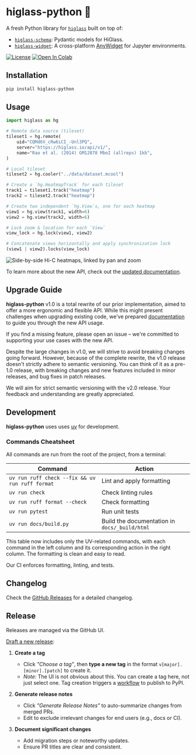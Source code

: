 # higlass-python 🔎

A fresh Python library for [`higlass`](https://github.com/higlass/higlass) built
on top of:
* [`higlass-schema`](https://github.com/higlass/higlass-schema): Pydantic models for HiGlass.
* [`higlass-widget`](https://github.com/higlass/higlass-widget): A cross-platform [AnyWidget](https://github.com/manzt/anywidget) for Jupyter environments.

[![License](https://img.shields.io/pypi/l/higlass-python.svg?color=green)](https://github.com/higlass/higlass-python/raw/main/LICENSE)
[![Open In Colab](https://colab.research.google.com/assets/colab-badge.svg)](https://colab.research.google.com/github/higlass/higlass-python/blob/main/examples/Examples.ipynb)

## Installation

```sh
pip install higlass-python
```

## Usage

```python
import higlass as hg

# Remote data source (tileset)
tileset1 = hg.remote(
    uid="CQMd6V_cRw6iCI_-Unl3PQ",
    server="https://higlass.io/api/v1/",
    name="Rao et al. (2014) GM12878 MboI (allreps) 1kb",
)

# Local tileset
tileset2 = hg.cooler("../data/dataset.mcool")

# Create a `hg.HeatmapTrack` for each tileset
track1 = tileset1.track("heatmap")
track2 = tileset2.track("heatmap")

# Create two independent `hg.View`s, one for each heatmap
view1 = hg.view(track1, width=6)
view2 = hg.view(track2, width=6)

# Lock zoom & location for each `View`
view_lock = hg.lock(view1, view2)

# Concatenate views horizontally and apply synchronization lock
(view1 | view2).locks(view_lock)
```

![Side-by-side Hi-C heatmaps, linked by pan and zoom](https://user-images.githubusercontent.com/24403730/159050305-e6a48f03-fba1-4ff7-8eee-2e9c5c40ef88.gif)

To learn more about the new API, check out the
[updated documentation](http://docs-python.higlass.io/).

## Upgrade Guide

**higlass-python** v1.0 is a total rewrite of our prior
implementation, aimed to offer a more ergonomic and flexible API. While this
might present challenges when upgrading existing code, we've prepared
[documentation](http://docs-python.higlass.io/) to guide you through the new API usage.

If you find a missing feature, please open an issue – we're committed to
supporting your use cases with the new API.

Despite the large changes in v1.0, we will strive to avoid breaking changes
going forward. However, because of the complete rewrite, the v1.0 release
doesn't strictly adhere to semantic versioning. You can think of it as a pre-1.0
release, with breaking changes and new features included in minor releases, and
bug fixes in patch releases.

We will aim for strict semantic versioning with the v2.0 release. Your feedback
and understanding are greatly appreciated.

## Development

**higlass-python** uses uses [uv](https://astral.sh/uv) for development.

### Commands Cheatsheet

All commands are run from the root of the project, from a terminal:

| Command | Action |
|---------|--------|
| `uv run ruff check --fix && uv run ruff format` | Lint and apply formatting |
| `uv run check` | Check linting rules |
| `uv run ruff format --check` | Check formatting |
| `uv run pytest` | Run unit tests |
| `uv run docs/build.py` | Build the documentation in `docs/_build/html` |

This table now includes only the UV-related commands, with each command in the
left column and its corresponding action in the right column. The formatting is
clean and easy to read.

Our CI enforces formatting, linting, and tests.

## Changelog

Check the [GitHub Releases](https://github.com/higlass/higlass-python/releases) for a detailed changelog.

## Release

Releases are managed via the GitHub UI.

[Draft a new release](https://github.com/higlass/higlass-python/releases/new):

1. **Create a tag**
   - Click _"Choose a tag"_, then **type a new tag** in the format `v[major].[minor].[patch]` to create it.
   - _Note_: The UI is not obvious about this. You can create a tag here, not just select one. Tag creation triggers a [workflow](.github/workflows/ci.yml) to publish to PyPI.

2. **Generate release notes**
   - Click _"Generate Release Notes"_ to auto-summarize changes from merged PRs.
   - Edit to exclude irrelevant changes for end users (e.g., docs or CI).

3. **Document significant changes**
   - Add migration steps or noteworthy updates.
   - Ensure PR titles are clear and consistent.
